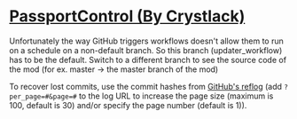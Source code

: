 # [PassportControl (By Crystlack)](https://github.com/Crystlack/PassportControl)

Unfortunately the way GitHub triggers workflows doesn't allow them to run on a schedule on a non-default branch. So this branch (updater_workflow) has to be the default. Switch to a different branch to see the source code of the mod (for ex. master -> the master branch of the mod)

To recover lost commits, use the commit hashes from [GitHub's reflog](https://api.github.com/repos/KtaneModules/PassportControl-Crystlack/events) (add `?per_page=#&page=#` to the log URL to increase the page size (maximum is 100, default is 30) and/or specify the page number (default is 1)).

